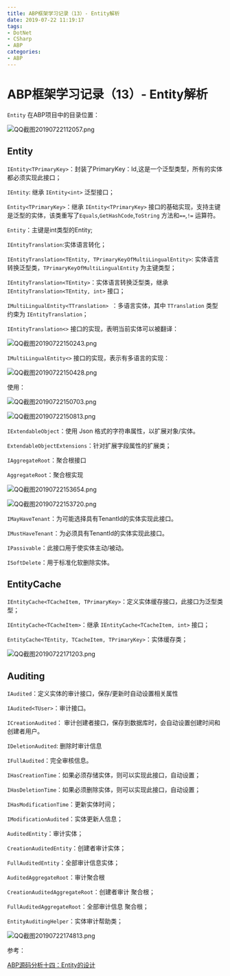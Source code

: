 ```yaml
---
title: ABP框架学习记录（13）- Entity解析
date: 2019-07-22 11:19:17
tags:
- DotNet
- CSharp
- ABP
categories: 
- ABP
---
```

# ABP框架学习记录（13）- Entity解析

`Entity` 在ABP项目中的目录位置：

![QQ截图20190722112057.png](/img/QQ截图20190722112057.png)

## Entity

`IEntity<TPrimaryKey>`：封装了PrimaryKey：Id,这是一个泛型类型，所有的实体都必须实现此接口；

`IEntity`: 继承 `IEntity<int>` 泛型接口；

`Entity<TPrimaryKey>`：继承 `IEntity<TPrimaryKey>` 接口的基础实现，支持主键是泛型的实体，该类重写了`Equals`,`GetHashCode`,`ToString` 方法和`==`,`!=` 运算符。

`Entity`：主键是int类型的Entity;

`IEntityTranslation`:实体语言转化；

`IEntityTranslation<TEntity, TPrimaryKeyOfMultiLingualEntity>`: 实体语言转换泛型类，`TPrimaryKeyOfMultiLingualEntity` 为主键类型；

`IEntityTranslation<TEntity>`：实体语言转换泛型类，继承 `IEntityTranslation<TEntity, int>` 接口；

`IMultiLingualEntity<TTranslation> `：多语言实体，其中 `TTranslation` 类型约束为 `IEntityTranslation`；

`IEntityTranslation<>` 接口的实现，表明当前实体可以被翻译：

![QQ截图20190722150243.png](/img/QQ截图20190722150243.png)

`IMultiLingualEntity<>` 接口的实现，表示有多语言的实现：

![QQ截图20190722150428.png](/img/QQ截图20190722150428.png)

使用：

![QQ截图20190722150703.png](/img/QQ截图20190722150703.png)

![QQ截图20190722150813.png](/img/QQ截图20190722150813.png)

`IExtendableObject`：使用 Json 格式的字符串属性，以扩展对象/实体。

`ExtendableObjectExtensions`：针对扩展字段属性的扩展类；

`IAggregateRoot`：聚合根接口

`AggregateRoot`：聚合根实现

![QQ截图20190722153654.png](/img/QQ截图20190722153654.png)

![QQ截图20190722153720.png](/img/QQ截图20190722153720.png)

`IMayHaveTenant`：为可能选择具有TenantId的实体实现此接口。

`IMustHaveTenant`：为必须具有TenantId的实体实现此接口。

`IPassivable`：此接口用于使实体主动/被动。

`ISoftDelete`：用于标准化软删除实体。

## EntityCache

`IEntityCache<TCacheItem, TPrimaryKey>`：定义实体缓存接口，此接口为泛型类型；

`IEntityCache<TCacheItem>`：继承 `IEntityCache<TCacheItem, int>` 接口；

`EntityCache<TEntity, TCacheItem, TPrimaryKey>`：实体缓存类；

![QQ截图20190722171203.png](/img/QQ截图20190722171203.png)

## Auditing

`IAudited`：定义实体的审计接口，保存/更新时自动设置相关属性

`IAudited<TUser>`：审计接口。

`ICreationAudited`： 审计创建者接口，保存到数据库时，会自动设置创建时间和创建者用户。

`IDeletionAudited`: 删除时审计信息

`IFullAudited`：完全审核信息。

`IHasCreationTime`：如果必须存储实体，则可以实现此接口，自动设置；

`IHasDeletionTime`：如果必须删除实体，则可以实现此接口，自动设置；

`IHasModificationTime`：更新实体时间；

`IModificationAudited`：实体更新人信息；

`AuditedEntity`：审计实体；

`CreationAuditedEntity`：创建者审计实体；

`FullAuditedEntity`：全部审计信息实体；

`AuditedAggregateRoot`：审计聚合根

`CreationAuditedAggregateRoot`：创建者审计 聚合根；

`FullAuditedAggregateRoot`：全部审计信息 聚合根；

`EntityAuditingHelper`：实体审计帮助类；

![QQ截图20190722174813.png](/img/QQ截图20190722174813.png)

参考：

[ABP源码分析十四：Entity的设计](https://www.cnblogs.com/1zhk/p/5329393.html)